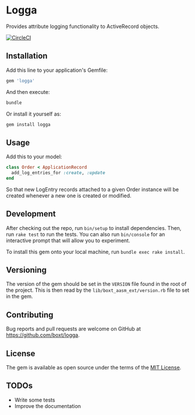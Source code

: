 # Logga

Provides attribute logging functionality to ActiveRecord objects.

[![CircleCI](https://circleci.com/gh/boxt/logga/tree/master.svg?style=svg&circle-token=f9550ac25744c292e3680638bad3d5deafb1c4e1)](https://circleci.com/gh/boxt/logga/tree/master)

## Installation

Add this line to your application's Gemfile:

```ruby
gem 'logga'
```

And then execute:

```sh
bundle
```

Or install it yourself as:

```sh
gem install logga
```

## Usage

Add this to your model:

```ruby
class Order < ApplicationRecord
  add_log_entries_for :create, :update
end
```

So that new LogEntry records attached to a given Order instance will be created whenever a new one is created or
modified.

## Development

After checking out the repo, run `bin/setup` to install dependencies. Then, run `rake test` to run the tests. You can also run `bin/console` for an interactive prompt that will allow you to experiment.

To install this gem onto your local machine, run `bundle exec rake install`.

## Versioning

The version of the gem should be set in the `VERSION` file found in the root of the project. This is then read by the `lib/boxt_aasm_ext/version.rb` file to set in the gem.

## Contributing

Bug reports and pull requests are welcome on GitHub at https://github.com/boxt/logga.

## License

The gem is available as open source under the terms of the [MIT License](http://opensource.org/licenses/MIT).

## TODOs

- Write some tests
- Improve the documentation
